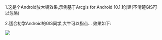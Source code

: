 
1.这是个Android放大镜效果,示例基于Arcgis for Android 10.1.1创建(不清楚GIS可以忽略)

2.适合初学Android的GIS同学,大牛可以指点... 效果如下:

![](https://github.com/spriteviki/AndroidMagnifiter/raw/master/Magnifiter.png)




  
